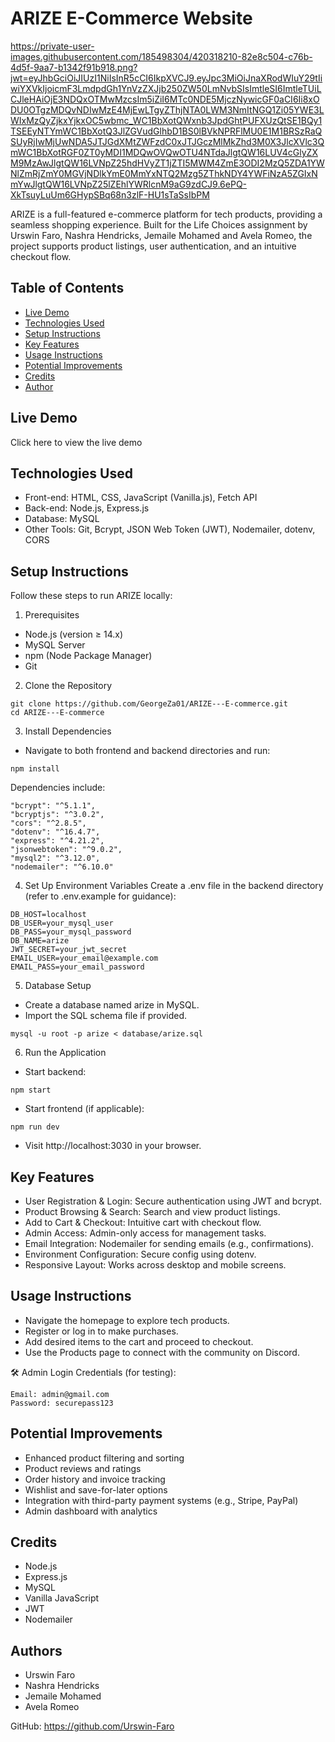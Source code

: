 # ARIZE E-Commerce Website

https://private-user-images.githubusercontent.com/185498304/420318210-82e8c504-c76b-4d5f-9aa7-b1342f91b918.png?jwt=eyJhbGciOiJIUzI1NiIsInR5cCI6IkpXVCJ9.eyJpc3MiOiJnaXRodWIuY29tIiwiYXVkIjoicmF3LmdpdGh1YnVzZXJjb250ZW50LmNvbSIsImtleSI6ImtleTUiLCJleHAiOjE3NDQxOTMwMzcsIm5iZiI6MTc0NDE5MjczNywicGF0aCI6Ii8xODU0OTgzMDQvNDIwMzE4MjEwLTgyZThjNTA0LWM3NmItNGQ1Zi05YWE3LWIxMzQyZjkxYjkxOC5wbmc_WC1BbXotQWxnb3JpdGhtPUFXUzQtSE1BQy1TSEEyNTYmWC1BbXotQ3JlZGVudGlhbD1BS0lBVkNPRFlMU0E1M1BRSzRaQSUyRjIwMjUwNDA5JTJGdXMtZWFzdC0xJTJGczMlMkZhd3M0X3JlcXVlc3QmWC1BbXotRGF0ZT0yMDI1MDQwOVQwOTU4NTdaJlgtQW16LUV4cGlyZXM9MzAwJlgtQW16LVNpZ25hdHVyZT1jZTI5MWM4ZmE3ODI2MzQ5ZDA1YWNlZmRjZmY0MGVjNDlkYmE0MmYxNTQ2Mzg5ZThkNDY4YWFiNzA5ZGIxNmYwJlgtQW16LVNpZ25lZEhlYWRlcnM9aG9zdCJ9.6ePQ-XkTsuyLuUm6GHypSBq68n3zlF-HU1sTaSsIbPM

ARIZE is a full-featured e-commerce platform for tech products, providing a seamless shopping experience. Built for the Life Choices assignment by Urswin Faro, Nashra Hendricks, Jemaile Mohamed and Avela Romeo, the project supports product listings, user authentication, and an intuitive checkout flow.

## Table of Contents
- [Live Demo](#live-demo)
- [Technologies Used](#technologies-used)
- [Setup Instructions](#setup-instructions)
- [Key Features](#key-features)
- [Usage Instructions](#usage-instructions)
- [Potential Improvements](#potential-improvements)
- [Credits](#credits)
- [Author](#authors)

## Live Demo
Click here to view the live demo

## Technologies Used
- Front-end: HTML, CSS, JavaScript (Vanilla.js), Fetch API
- Back-end: Node.js, Express.js
- Database: MySQL
- Other Tools: Git, Bcrypt, JSON Web Token (JWT), Nodemailer, dotenv, CORS

## Setup Instructions
Follow these steps to run ARIZE locally:

1. Prerequisites
- Node.js (version ≥ 14.x)
- MySQL Server
- npm (Node Package Manager)
- Git

2. Clone the Repository
```
git clone https://github.com/GeorgeZa01/ARIZE---E-commerce.git
cd ARIZE---E-commerce
```

3. Install Dependencies
- Navigate to both frontend and backend directories and run:
```
npm install
```

Dependencies include:
```
"bcrypt": "^5.1.1",
"bcryptjs": "^3.0.2",
"cors": "^2.8.5",
"dotenv": "^16.4.7",
"express": "^4.21.2",
"jsonwebtoken": "^9.0.2",
"mysql2": "^3.12.0",
"nodemailer": "^6.10.0"
```

4. Set Up Environment Variables
Create a .env file in the backend directory (refer to .env.example for guidance):
```
DB_HOST=localhost
DB_USER=your_mysql_user
DB_PASS=your_mysql_password
DB_NAME=arize
JWT_SECRET=your_jwt_secret
EMAIL_USER=your_email@example.com
EMAIL_PASS=your_email_password
```

5. Database Setup
- Create a database named arize in MySQL.
- Import the SQL schema file if provided.
```
mysql -u root -p arize < database/arize.sql
```

6. Run the Application
- Start backend:
```
npm start
```
- Start frontend (if applicable):
```
npm run dev
```
- Visit http://localhost:3030 in your browser.

## Key Features
- User Registration & Login: Secure authentication using JWT and bcrypt.
- Product Browsing & Search: Search and view product listings.
- Add to Cart & Checkout: Intuitive cart with checkout flow.
- Admin Access: Admin-only access for management tasks.
- Email Integration: Nodemailer for sending emails (e.g., confirmations).
- Environment Configuration: Secure config using dotenv.
- Responsive Layout: Works across desktop and mobile screens.

## Usage Instructions
- Navigate the homepage to explore tech products.
- Register or log in to make purchases.
- Add desired items to the cart and proceed to checkout.
- Use the Products page to connect with the community on Discord.

🛠 Admin Login Credentials (for testing):
```
Email: admin@gmail.com
Password: securepass123
```

## Potential Improvements
- Enhanced product filtering and sorting
- Product reviews and ratings
- Order history and invoice tracking
- Wishlist and save-for-later options
- Integration with third-party payment systems (e.g., Stripe, PayPal)
- Admin dashboard with analytics


## Credits
- Node.js
- Express.js
- MySQL
- Vanilla JavaScript
- JWT
- Nodemailer

## Authors
- Urswin Faro
- Nashra Hendricks
- Jemaile Mohamed
- Avela Romeo

GitHub: https://github.com/Urswin-Faro
